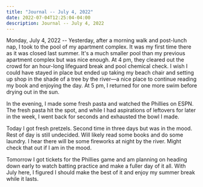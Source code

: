 ```yaml
---
title: "Journal -- July 4, 2022"
date: 2022-07-04T12:25:04-04:00
description: Journal -- July 4, 2022
---
```


Monday, July 4, 2022 -- Yesterday, after a morning walk and post-lunch nap, I took to the pool of my apartment complex. It was my first time there as it was closed last summer. It's a much smaller pool than my previous apartment complex but was nice enough. At 4 pm, they cleared out the crowd for an hour-long lifeguard break and pool chemical check. I wish I could have stayed in place but ended up taking my beach chair and setting up shop in the shade of a tree by the river—a nice place to continue reading my book and enjoying the day. At 5 pm, I returned for one more swim before drying out in the sun.

In the evening, I made some fresh pasta and watched the Phillies on ESPN. The fresh pasta hit the spot, and while I had aspirations of leftovers for later in the week, I went back for seconds and exhausted the bowl I made.

Today I got fresh pretzels. Second time in three days but was in the mood. Rest of day is still undecided. Will likely read some books and do some laundry. I hear there will be some fireworks at night by the river. Might check that out if I am in the mood.

Tomorrow I got tickets for the Phillies game and am planning on heading down early to watch batting practice and make a fuller day of it all. With July here, I figured I should make the best of it and enjoy my summer break while it lasts.
